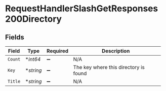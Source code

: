 # RequestHandlerSlashGetResponses200Directory


## Fields

| Field                                 | Type                                  | Required                              | Description                           |
| ------------------------------------- | ------------------------------------- | ------------------------------------- | ------------------------------------- |
| `Count`                               | **int64*                              | :heavy_minus_sign:                    | N/A                                   |
| `Key`                                 | **string*                             | :heavy_minus_sign:                    | The key where this directory is found |
| `Title`                               | **string*                             | :heavy_minus_sign:                    | N/A                                   |